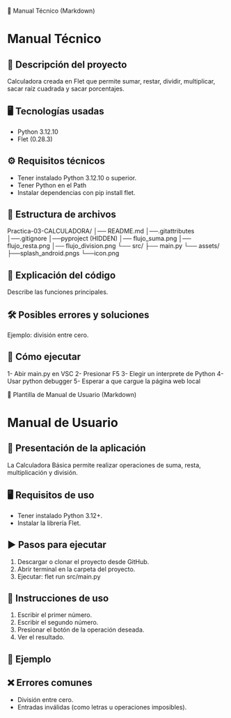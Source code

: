 📘 Manual Técnico (Markdown)
# Manual Técnico

## 📌 Descripción del proyecto
Calculadora creada en Flet que permite sumar, restar, dividir, multiplicar, sacar raíz cuadrada y sacar porcentajes.

## 🖥️ Tecnologías usadas
- Python 3.12.10
- Flet (0.28.3)

## ⚙️ Requisitos técnicos
- Tener instalado Python 3.12.10 o superior.
- Tener Python en el Path
- Instalar dependencias con pip install flet.

## 📂 Estructura de archivos
Practica-03-CALCULADORA/
│── README.md
│──.gitattributes
│──.gitignore
│──pyproject (HIDDEN)
│── flujo_suma.png
│── flujo_resta.png
│── flujo_division.png
└── src/
	├── main.py
	└── assets/
        ├──splash_android.pngs
        └──icon.png

## 🧩 Explicación del código
Describe las funciones principales.

## 🛠️ Posibles errores y soluciones
Ejemplo: división entre cero.

## 🚀 Cómo ejecutar
1- Abir main.py en VSC
2- Presionar F5
3- Elegir un interprete de Python
4- Usar python debugger
5- Esperar a que cargue la página web local


👤 Plantilla de Manual de Usuario (Markdown)
# Manual de Usuario

## 🎯 Presentación de la aplicación
La Calculadora Básica permite realizar operaciones de suma, resta, multiplicación y división.

## 🖥️ Requisitos de uso
- Tener instalado Python 3.12+.
- Instalar la librería Flet.

## ▶️ Pasos para ejecutar
1. Descargar o clonar el proyecto desde GitHub.
2. Abrir terminal en la carpeta del proyecto.
3. Ejecutar: flet run src/main.py

## 🔢 Instrucciones de uso
1. Escribir el primer número.
2. Escribir el segundo número.
3. Presionar el botón de la operación deseada.
4. Ver el resultado.

## 📸 Ejemplo


## ❌ Errores comunes
- División entre cero.
- Entradas inválidas (como letras u operaciones imposibles).